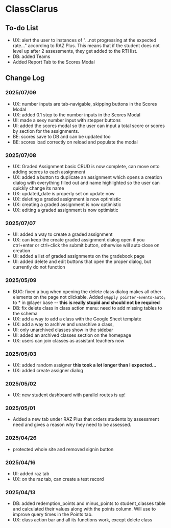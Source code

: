 # ClassClarus

## To-do List

- UX: alert the user to instances of "...not progressing at the expected rate..." according to RAZ Plus. This means that if the student does not level up after 2 assessments, they get added to the RTI list.
- DB: added Teams
- Added Report Tab to the Scores Modal

## Change Log

### 2025/07/09

- UX: number inputs are tab-navigable, skipping buttons in the Scores Modal
- UX: added 0.1 step to the number inputs in the Scores Modal
- UI: made a sexy number input with stepper buttons
- UI: added the scores modal so the user can input a total score or scores by section for the assignments.
- BE: scores save to DB and can be updated too
- BE: scores load correctly on reload and populate the modal

### 2025/07/08

- UX: Graded Assignment basic CRUD is now complete, can move onto adding scores to each assignment
- UX: added a button to duplicate an assignment which opens a creation dialog with everything filled out and name highlighted so the user can quickly change its name
- UX: updated_date is properly set on update now
- UX: deleting a graded assignment is now optimistic
- UX: creating a graded assignment is now optimistic
- UX: editing a graded assignment is now optimistic

### 2025/07/07

- UI: added a way to create a graded assignment
- UX: can keep the create graded assignment dialog open if you ctrl+enter or ctrl+click the submit button, otherwise will auto close on creation
- UI: added a list of graded assignments on the gradebook page
- UI: added delete and edit buttons that open the proper dialog, but currently do not function

### 2025/05/09

- BUG: fixed a bug when opening the delete class dialog makes all other elements on the page not clickable. Added `@apply pointer-events-auto;` to \* in @layer base -- **this is really stupid and should not be required**
- DB: fix delete class in class action menu: need to add missing tables to the schema
- UX: add a way to add a class with the Google Sheet template
- UX: add a way to archive and unarchive a class,
- UI: only unarchived classes show in the sidebar
- UI: added an archived classes section on the homepage
- UX: users can join classes as assistant teachers now

### 2025/05/03

- UX: added random assigner **this took a lot longer than I expected...**
- UX: added create assigner dialog

### 2025/05/02

- UX: new student dashboard with parallel routes is up!

### 2025/05/01

- Added a new tab under RAZ Plus that orders students by assessment need and gives a reason why they need to be assessed.

### 2025/04/26

- protected whole site and removed signin button

### 2025/04/16

- UI: added raz tab
- UX: on the raz tab, can create a test record

### 2025/04/13

- DB: added redemption_points and minus_points to student_classes table and calculated their values along with the points column. Will use to improve query times in the Points tab.
- UX: class action bar and all its functions work, except delete class
